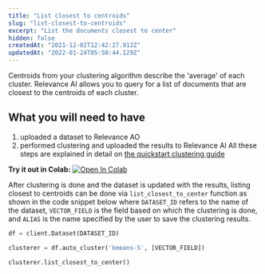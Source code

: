```yaml
---
title: "List closest to centroids"
slug: "list-closest-to-centroids"
excerpt: "List the documents closest to center"
hidden: false
createdAt: "2021-12-02T12:42:27.912Z"
updatedAt: "2022-01-24T05:50:44.129Z"
---
```

Centroids from your clustering algorithm describe the 'average' of each cluster. Relevance AI allows you to query for a list of documents that are closest to the centroids of each cluster.

## What you will need to have
1. uploaded a dataset to Relevance AO
2. performed clustering and uploaded the results to Relevance AI
All these steps are explained in detail on [the quickstart clustering guide](doc:quickstart-clustering)

**Try it out in Colab:** [![Open In Colab](https://colab.research.google.com/assets/colab-badge.svg)](https://colab.research.google.com/github/RelevanceAI/RelevanceAI-readme-docs/blob/v1.1.4-update/docs/CLUSTERING_FEATURES/clustering/_notebooks/RelevanceAI-ReadMe-Clustering-List-Closest.ipynb)


After clustering is done and the dataset is updated with the results, listing closest to centroids can be done via `list_closest_to_center` function as shown in the code snippet below where `DATASET_ID` refers to the name of the dataset, `VECTOR_FIELD` is the field based on which the clustering is done, and `ALIAS` is the name specified by the user to save the clustering results.

```python Python (SDK)
df = client.Dataset(DATASET_ID)

clusterer = df.auto_cluster('kmeans-5', [VECTOR_FIELD])

clusterer.list_closest_to_center()
```
```python
```

